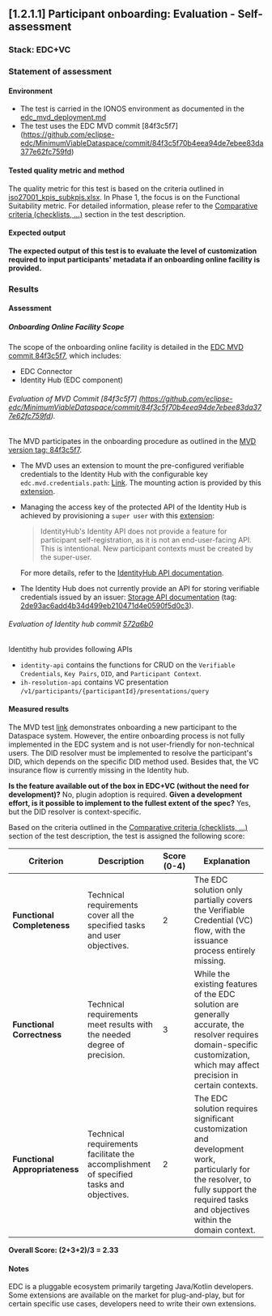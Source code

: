 ## [1.2.1.1] Participant onboarding: Evaluation - Self-assessment
### Stack: EDC+VC

### Statement of assessment
#### Environment
- The test is carried in the IONOS environment as documented in the [edc_mvd_deployment.md](../../../../../deployment/edc_vc/edc_mvd_deployment.md)
- The test uses the EDC MVD commit [84f3c5f7] (https://github.com/eclipse-edc/MinimumViableDataspace/commit/84f3c5f70b4eea94de7ebee83da377e62fc759fd)
#### Tested quality metric and method
The quality metric for this test is based on the criteria outlined in [iso27001_kpis_subkpis.xlsx](../../../../../design_decisions/background_info/iso27001_kpis_subkpis.xlsx). In Phase 1, the focus is on the Functional Suitability metric. For detailed information, please refer to the [Comparative criteria (checklists, ...)](./test.md#comparative-criteria-checklists-) section in the test description.

#### Expected output
**The expected output of this test is to evaluate the level of customization required to input participants' metadata if an onboarding online facility is provided.**

### Results
#### Assessment
##### Onboarding Online Facility Scope

The scope of the onboarding online facility is detailed in the [EDC MVD commit 84f3c5f7](https://github.com/eclipse-edc/MinimumViableDataspace/commit/84f3c5f70b4eea94de7ebee83da377e62fc759fd), which includes:
- EDC Connector
- Identity Hub (EDC component)

###### Evaluation of MVD Commit [84f3c5f7] (https://github.com/eclipse-edc/MinimumViableDataspace/commit/84f3c5f70b4eea94de7ebee83da377e62fc759fd).

The MVD participates in the onboarding procedure as outlined in the [MVD version tag: 84f3c5f7](https://github.com/eclipse-edc/MinimumViableDataspace/commit/84f3c5f70b4eea94de7ebee83da377e62fc759fd).

- The MVD uses an extension to mount the pre-configured verifiable credentials to the Identity Hub with the configurable key `edc.mvd.credentials.path`: [Link](https://github.com/eclipse-edc/MinimumViableDataspace/blob/8cf5a75f39d43f18da60e931d6381727191dc275/.run/IdentityHub%20Consumer%20Corp.run.xml#L7). The mounting action is provided by this [extension](https://github.com/eclipse-edc/MinimumViableDataspace/blob/8cf5a75f39d43f18da60e931d6381727191dc275/launchers/identity-hub/src/main/java/org/eclipse/edc/demo/dcp/ih/IdentityHubExtension.java#L68).

- Managing the access key of the protected API of the Identity Hub is achieved by provisioning a `super user` with this [extension](https://github.com/eclipse-edc/MinimumViableDataspace/tree/main/extensions/superuser-seed):

  > IdentityHub's Identity API does not provide a feature for participant self-registration, as it is not an end-user-facing API. This is intentional. New participant contexts must be created by the super-user.

  For more details, refer to the [IdentityHub API documentation](https://github.com/eclipse-edc/IdentityHub/blob/main/docs/developer/architecture/identity-api.security.md#32-obtaining-an-api-key).

- The Identity Hub does not currently provide an API for storing verifiable credentials issued by an issuer: [Storage API documentation](https://github.com/eclipse-edc/IdentityHub/blob/main/docs/developer/architecture/identityhub-apis.md#storage-api) (tag: [2de93ac6add4b34d499eb210471d4e0590f5d0c3](https://github.com/eclipse-edc/IdentityHub/commit/2de93ac6add4b34d499eb210471d4e0590f5d0c3)).


###### Evaluation of Identity hub commit [572a6b0](https://github.com/eclipse-edc/IdentityHub/commit/572a6b031bf49bc14a54372b48e518916e9ea202)
Identithy hub provides following APIs
- `identity-api` contains the functions for CRUD on the `Verifiable Credentials`, `Key Pairs`, `DID`, and `Participant Context`.
- `ih-resolution-api` contains VC presentation `/v1/participants/{participantId}/presentations/query`

#### Measured results
The MVD test [link](https://github.com/eclipse-edc/MinimumViableDataspace/blob/84f3c5f70b4eea94de7ebee83da377e62fc759fd/seed-k8s.sh#L84) demonstrates onboarding a new participant to the Dataspace system. However, the entire onboarding process is not fully implemented in the EDC system and is not user-friendly for non-technical users.
The DID resolver must be implemented to resolve the participant's DID, which depends on the specific DID method used.
Besides that, the VC insurance flow is currently missing in the Identity hub.

**Is the feature available out of the box in EDC+VC (without the need for development)?** No, plugin adoption is required.
**Given a development effort, is it possible to implement to the fullest extent of the spec?** Yes, but the DID resolver is context-specific.

Based on the criteria outlined in the [Comparative criteria (checklists, ...)](./test.md#comparative-criteria-checklists-) section of the test description, the test is assigned the following score:

| **Criterion**                | **Description**                                                                          | **Score (0-4)** | **Explanation**                                                                                                                                                                        |
|------------------------------|------------------------------------------------------------------------------------------|-----------------|----------------------------------------------------------------------------------------------------------------------------------------------------------------------------------------|
| **Functional Completeness**   | Technical requirements cover all the specified tasks and user objectives.                | 2               | The EDC solution only partially covers the Verifiable Credential (VC) flow, with the issuance process entirely missing.                                                                |
| **Functional Correctness**    | Technical requirements meet results with the needed degree of precision.                 | 3               | While the existing features of the EDC solution are generally accurate, the resolver requires domain-specific customization, which may affect precision in certain contexts.           |
| **Functional Appropriateness**| Technical requirements facilitate the accomplishment of specified tasks and objectives.  | 2               | The EDC solution requires significant customization and development work, particularly for the resolver, to fully support the required tasks and objectives within the domain context. |

**Overall Score: (2+3+2)/3 = 2.33**

#### Notes
EDC is a pluggable ecosystem primarily targeting Java/Kotlin developers. Some extensions are available on the market for plug-and-play, but for certain specific use cases, developers need to write their own extensions.
